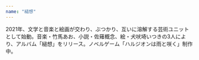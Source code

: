 ```yaml
---
name: "縋想"
---
```

2021年、文学と音楽と絵画が交わり、ぶつかり、互いに溶解する芸術ユニットとして始動。音楽・竹馬あお、小説・佐薙概念、絵・犬吠埼いつきの3人により、アルバム「縋想」をリリース。ノベルゲーム「ハルジオンは雨と咲く」制作中。